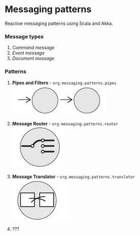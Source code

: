 # Messaging patterns

Reactive messaging patterns using Scala and Akka.

### Message types
1. _Command message_
2. _Event message_
3. _Document message_

### Patterns
1. **Pipes and Filters** - `org.messaging.patterns.pipes`<br />
![Alt text](img/pipes_and_filters.png?raw=true)<br />

2. **Message Router** - `org.messaging.patterns.router`<br />
![Alt text](img/message_router.png?raw=true)<br />

3. **Message Translator** - `org.messaging.patterns.translator`<br />
![Alt text](img/message_translator.png?raw=true)<br />

4. ???
